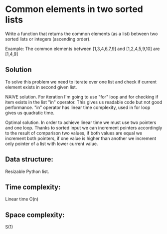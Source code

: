 # Common elements in two sorted lists

Write a function that returns the common elements (as a list) between two sorted lists or integers (ascending order).

Example: The common elements between [1,3,4,6,7,9] and [1,2,4,5,9,10] are [1,4,9]

## Solution
To solve this problem we need to iterate over one list and check if current element exists in second given list.

NAIVE solution.
For iteration I'm going to use "for" loop and for checking if item exists in the list "in" operator. This gives us readable code but not good performance.
"in" operator has linear time complexity, used in for loop gives us quadratic time.

Optimal solution.
In order to achieve linear time we must use two pointers and one loop. Thanks to sorted input we can increment pointers accordingly to the result of comparison two values, if both values are equal we increment both pointers, if one value is higher than another we increment only pointer of a list with lower current value.

## Data structure:
Resizable Python list.

## Time complexity:
Linear time
O(n)

## Space complexity:
S(1)